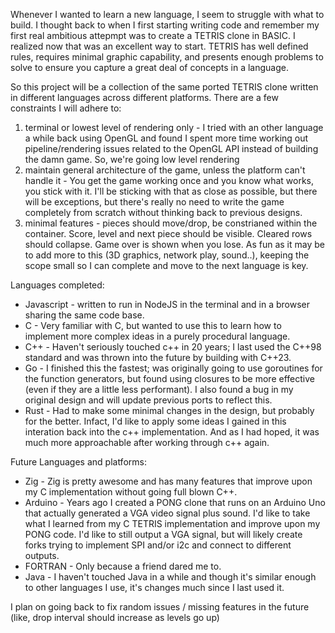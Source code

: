 Whenever I wanted to learn a new language, I seem to struggle with what to build. I thought back to when I first starting writing code and remember my first real ambitious attepmpt was to create a TETRIS clone in BASIC. I realized now that was an excellent way to start. TETRIS has well defined rules, requires minimal graphic capability, and presents enough problems to solve to ensure you capture a great deal of concepts in a language.

So this project will be a collection of the same ported TETRIS clone written in different languages across different platforms. There are a few constraints I will adhere to:
1) terminal or lowest level of rendering only - I tried with an other language a while back using OpenGL and found I spent more time working out pipeline/rendering issues related to the OpenGL API instead of building the damn game. So, we're going low level rendering
2) maintain general architecture of the game, unless the platform can't handle it - You get the game working once and you know what works, you stick with it. I'll be sticking with that as close as possible, but there will be exceptions, but there's really no need to write the game completely from scratch without thinking back to previous designs.
3) minimal features - pieces should move/drop, be constrianed within the container. Score, level and next piece should be visible. Cleared rows should collapse. Game over is shown when you lose. As fun as it may be to add more to this (3D graphics, network play, sound..), keeping the scope small so I can complete and move to the next language is key.

Languages completed:
* Javascript - written to run in NodeJS in the terminal and in a browser sharing the same code base.
* C - Very familiar with C, but wanted to use this to learn how to implement more complex ideas in a purely procedural language.
* C++ - Haven't seriously touched c++ in 20 years; I last used the C++98 standard and was thrown into the future by building with C++23.
* Go - I finished this the fastest; was originally going to use goroutines for the function generators, but found using closures to be more effective (even if they are a little less performant). I also found a bug in my original design and will update previous ports to reflect this.
* Rust - Had to make some minimal changes in the design, but probably for the better. Infact, I'd like to apply some ideas I gained in this interation back into the c++ implementation. And as I had hoped, it was much more approachable after working through c++ again.

Future Languages and platforms:
* Zig - Zig is pretty awesome and has many features that improve upon my C implementation without going full blown C++.
* Arduino - Years ago I created a PONG clone that runs on an Arduino Uno that actually generated a VGA video signal plus sound. I'd like to take what I learned from my C TETRIS implementation and improve upon my PONG code. I'd like to still output a VGA signal, but will likely create forks trying to implement SPI and/or i2c and connect to different outputs.
* FORTRAN - Only because a friend dared me to.
* Java - I haven't touched Java in a while and though it's similar enough to other languages I use, it's changes much since I last used it.

I plan on going back to fix random issues / missing features in the future (like, drop interval should increase as levels go up)

